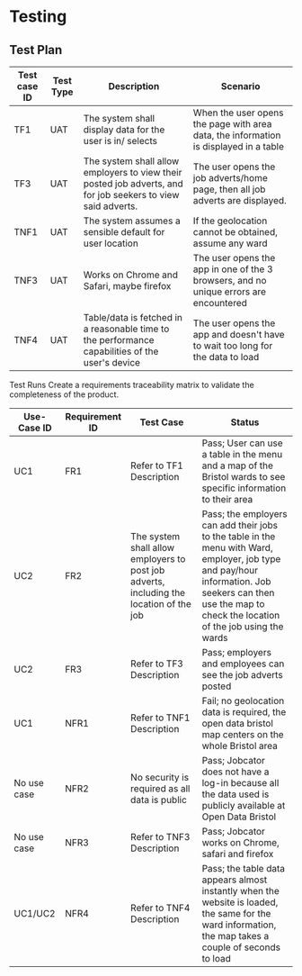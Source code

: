 # Testing

## Test Plan

| Test case ID | Test Type | Description | Scenario |
| ------------ | --------- | ----------- | -------- |
| TF1 | UAT | The system shall display data for the user is in/ selects | When the user opens the page with area data, the information is displayed in a table |
| TF3 | UAT | The system shall allow employers to view their posted job adverts, and for job seekers to view said adverts. | The user opens the job adverts/home page, then all job adverts are displayed. |
| TNF1 | UAT | The system assumes a sensible default for user location | If the geolocation cannot be obtained, assume any ward |
| TNF3 | UAT | Works on Chrome and Safari, maybe firefox | The user opens the app in one of the 3 browsers, and no unique errors are encountered |
| TNF4 | UAT | Table/data is fetched in a reasonable time to the performance capabilities of the user's device | The user opens the app and doesn't have to wait too long for the data to load |

Test Runs 
Create a requirements traceability matrix to validate the completeness of the product.

| Use-Case ID | Requirement ID | Test Case | Status |
| ----------- | -------------- | --------- | ------ |
| UC1 | FR1 | Refer to TF1 Description | Pass; User can use a table in the menu and a map of the Bristol wards to see specific information to their area |
| UC2 | FR2 | The system shall allow employers to post job adverts, including the location of the job | Pass; the employers can add their jobs to the table in the menu with Ward, employer, job type and pay/hour information. Job seekers can then use the map to check the location of the job using the wards |
| UC2 | FR3 | Refer to TF3 Description | Pass; employers and employees can see the job adverts posted |
| UC1 | NFR1 | Refer to TNF1 Description | Fail; no geolocation data is required, the open data bristol map centers on the whole Bristol area |
| No use case| NFR2 | No security is required as all data is public | Pass; Jobcator does not have a log-in because all the data used is publicly available at Open Data Bristol |
| No use case | NFR3 | Refer to TNF3 Description | Pass; Jobcator works on Chrome, safari and firefox |
| UC1/UC2 | NFR4 | Refer to TNF4 Description | Pass; the table data appears almost instantly when the website is loaded, the same for the ward information, the map takes a couple of seconds to load |
